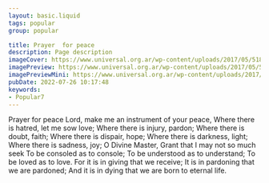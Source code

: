 ```yaml
---
layout: basic.liquid
tags: popular
group: popular

title: Prayer  for peace 
description: Page description
imageCover: https://www.universal.org.ar/wp-content/uploads/2017/05/518409248_00.jpg
imagePreview: https://www.universal.org.ar/wp-content/uploads/2017/05/518409248_00.jpg
imagePreviewMini: https://www.universal.org.ar/wp-content/uploads/2017/05/518409248_00.jpg
pubDate: 2022-07-26 10:17:48
keywords:
- Popular7
---
```

Prayer  for peace
Lord, make me an instrument of your peace,
Where there is hatred, let me sow love;
Where there is injury, pardon;
Where there is doubt, faith;
Where there is dispair, hope;
Where there is darkness, light;
Where there is sadness, joy;
O Divine Master,
Grant that I may not so much seek
To be consoled as to console;
To be understood as to understand;
To be loved as to love.
For it is in giving that we receive;
It is in pardoning that we are pardoned;
And it is in dying that we are born to eternal life.


